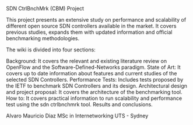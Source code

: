 SDN CtrlBnchMrk (CBM) Project

This project presents an extensive study on performance and scalability 
of different open source SDN controllers available in the market. It covers
previous studies, expands them with updated information and 
official benchmarking methodologies. 

The wiki is divided into four sections: 

Background: It covers the relevant and existing literature review on OpenFlow 
and the Software-Defined-Networks paradigm. 
State of Art: It covers up to date information about features and current 
studies of the selected SDN Controllers.
Performance Tests: Includes tests proposed by the IETF to benchmark SDN 
Controllers and its design.
Architectural design and project proposal: It covers the architecture of the
benchmarking tool.
How to: It covers practical information to run scalability and performance 
test using the sdn ctrlbnchmrk tool.
Results and conclusions.

Alvaro Mauricio Diaz
MSc in Internetworking
UTS - Sydney
